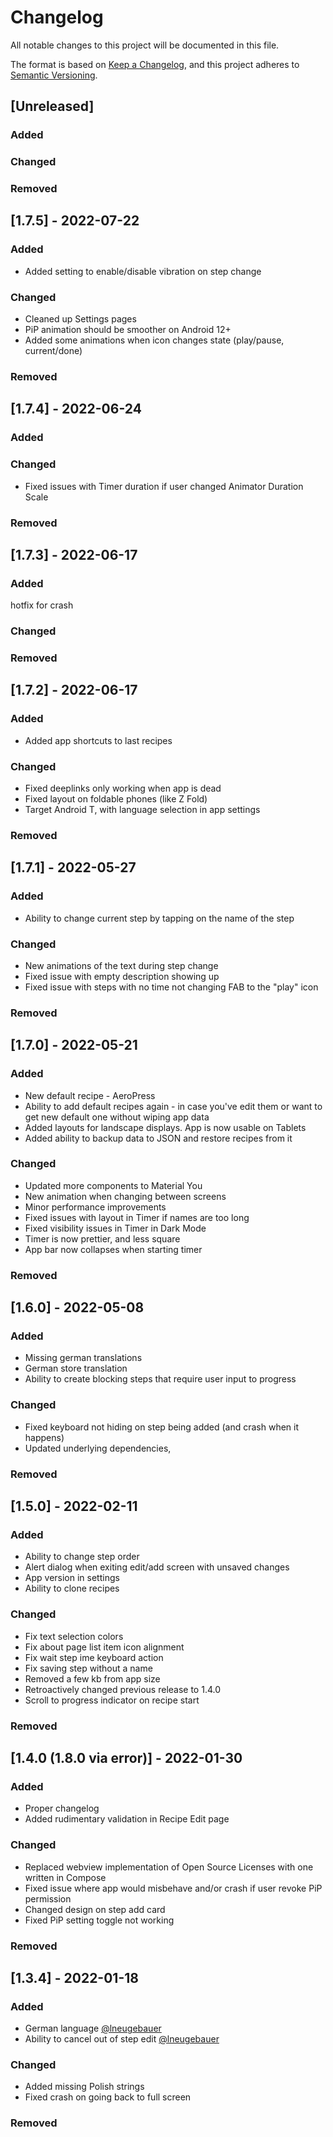 # Changelog
All notable changes to this project will be documented in this file.

The format is based on [Keep a Changelog](https://keepachangelog.com/en/1.0.0/),
and this project adheres to [Semantic Versioning](https://semver.org/spec/v2.0.0.html).

## [Unreleased]

### Added

### Changed

### Removed


## [1.7.5] - 2022-07-22

### Added
- Added setting to enable/disable vibration on step change

### Changed
- Cleaned up Settings pages
- PiP animation should be smoother on Android 12+
- Added some animations when icon changes state (play/pause, current/done)

### Removed


## [1.7.4] - 2022-06-24

### Added

### Changed
- Fixed issues with Timer duration if user changed Animator Duration Scale

### Removed


## [1.7.3] - 2022-06-17

### Added
hotfix for crash

### Changed

### Removed


## [1.7.2] - 2022-06-17

### Added
- Added app shortcuts to last recipes

### Changed
- Fixed deeplinks only working when app is dead
- Fixed layout on foldable phones (like Z Fold)
- Target Android T, with language selection in app settings

### Removed


## [1.7.1] - 2022-05-27

### Added
- Ability to change current step by tapping on the name of the step

### Changed
- New animations of the text during step change
- Fixed issue with empty description showing up
- Fixed issue with steps with no time not changing FAB to the "play" icon

### Removed


## [1.7.0] - 2022-05-21

### Added
- New default recipe - AeroPress
- Ability to add default recipes again - in case you've edit them or want to get new default one without wiping app data
- Added layouts for landscape displays. App is now usable on Tablets
- Added ability to backup data to JSON and restore recipes from it

### Changed
- Updated more components to Material You
- New animation when changing between screens
- Minor performance improvements
- Fixed issues with layout in Timer if names are too long
- Fixed visibility issues in Timer in Dark Mode
- Timer is now prettier, and less square
- App bar now collapses when starting timer

### Removed


## [1.6.0] - 2022-05-08

### Added
- Missing german translations
- German store translation
- Ability to create blocking steps that require user input to progress

### Changed
- Fixed keyboard not hiding on step being added (and crash when it happens)
- Updated underlying dependencies,

### Removed


## [1.5.0] - 2022-02-11

### Added
- Ability to change step order
- Alert dialog when exiting edit/add screen with unsaved changes
- App version in settings
- Ability to clone recipes

### Changed
- Fix text selection colors
- Fix about page list item icon alignment
- Fix wait step ime keyboard action
- Fix saving step without a name
- Removed a few kb from app size
- Retroactively changed previous release to 1.4.0
- Scroll to progress indicator on recipe start

### Removed


## [1.4.0 (1.8.0 via error)] - 2022-01-30

### Added
- Proper changelog
- Added rudimentary validation in Recipe Edit page

### Changed
- Replaced webview implementation of Open Source Licenses with one written in Compose
- Fixed issue where app would misbehave and/or crash if user revoke PiP permission
- Changed design on step add card
- Fixed PiP setting toggle not working

### Removed

## [1.3.4] - 2022-01-18

### Added
- German language [@lneugebauer](https://github.com/lneugebauer)
- Ability to cancel out of step edit [@lneugebauer](https://github.com/lneugebauer)

### Changed
- Added missing Polish strings
- Fixed crash on going back to full screen

### Removed
